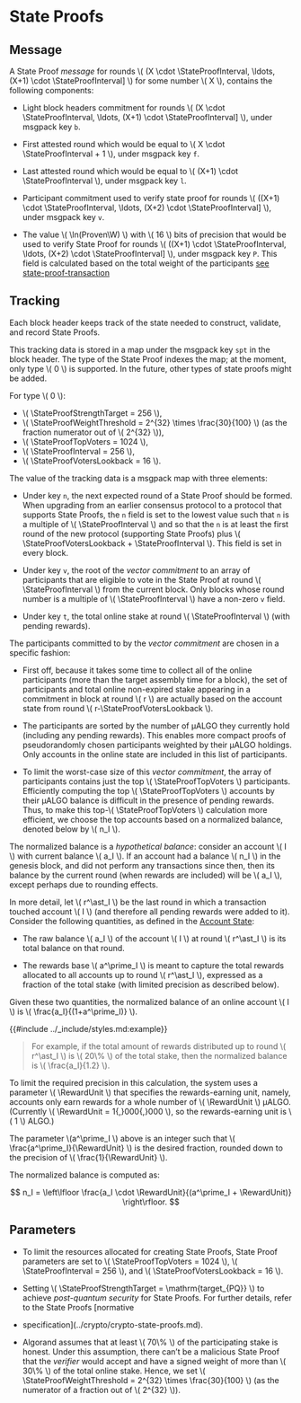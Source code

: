 $$
\newcommand \Proven {\mathrm{Proven}}
\newcommand \W {\mathrm{Weight}}
\newcommand \StateProof {\mathrm{SP}}
\newcommand \StateProofInterval {\delta_\StateProof}
\newcommand \StateProofVotersLookback {\delta_{\StateProof,b}}
\newcommand \StateProofTopVoters {N_\StateProof}
\newcommand \StateProofStrengthTarget {KQ_\StateProof}
\newcommand \StateProofWeightThreshold {f_\StateProof}
\newcommand \RewardUnit {U_r}
$$

# State Proofs

## Message

A State Proof _message_ for rounds
\\( (X \cdot \StateProofInterval, \ldots, (X+1) \cdot \StateProofInterval] \\)
for some number \\( X \\), contains the following components:

- Light block headers commitment for rounds
\\( (X \cdot \StateProofInterval, \ldots, (X+1) \cdot \StateProofInterval] \\),
under msgpack key `b`.

- First attested round which would be equal to \\( X \cdot \StateProofInterval + 1 \\),
under msgpack key `f`.

- Last attested round which would be equal to \\( (X+1) \cdot \StateProofInterval \\),
under msgpack key `l`.

- Participant commitment used to verify state proof for rounds
\\( ((X+1) \cdot \StateProofInterval, \ldots, (X+2) \cdot \StateProofInterval] \\),
under msgpack key `v`.

- The value \\( \ln(Proven\W) \\) with \\( 16 \\) bits of precision that would be
used to verify State Proof for rounds
\\( ((X+1) \cdot \StateProofInterval, \ldots, (X+2) \cdot \StateProofInterval] \\),
under msgpack key `P`. This field is calculated based on the total weight of the
participants [see state-proof-transaction](./ledger-txn-state-proof.md)

## Tracking

Each block header keeps track of the state needed to construct, validate, and record
State Proofs.

This tracking data is stored in a map under the msgpack key `spt` in the block header.
The type of the State Proof indexes the map; at the moment, only type \\( 0 \\)
is supported. In the future, other types of state proofs might be added.

For type \\( 0 \\):

- \\( \StateProofStrengthTarget = 256 \\),
- \\( \StateProofWeightThreshold = 2^{32} \times \frac{30}{100} \\) (as the fraction numerator out of \\( 2^{32} \\)),
- \\( \StateProofTopVoters = 1024 \\),
- \\( \StateProofInterval = 256 \\),
- \\( \StateProofVotersLookback = 16 \\).

The value of the tracking data is a msgpack map with three elements:

- Under key `n`, the next expected round of a State Proof should be formed. When
upgrading from an earlier consensus protocol to a protocol that supports State Proofs,
the `n` field is set to the lowest value such that `n` is a multiple of \\( \StateProofInterval \\)
and so that the `n` is at least the first round of the new protocol (supporting State Proofs)
plus \\( \StateProofVotersLookback + \StateProofInterval \\). This field is set in
every block.

- Under key `v`, the root of the _vector commitment_ to an array of participants
that are eligible to vote in the State Proof at round \\( \StateProofInterval \\)
from the current block. Only blocks whose round number is a multiple of \\( \StateProofInterval \\)
have a non-zero `v` field.

- Under key `t`, the total online stake at round \\( \StateProofInterval \\) (with
pending rewards).

The participants committed to by the _vector commitment_ are chosen in a specific
fashion:

- First off, because it takes some time to collect all of the online participants
(more than the target assembly time for a block), the set of participants and total
online non-expired stake appearing in a commitment in block at round \\( r \\) are
actually based on the account state from round \\( r-\StateProofVotersLookback \\).

- The participants are sorted by the number of μALGO they currently hold (including
any pending rewards). This enables more compact proofs of pseudorandomly chosen participants
weighted by their μALGO holdings. Only accounts in the online state are included
in this list of participants.

- To limit the worst-case size of this _vector commitment_, the array of participants
contains just the top \\( \StateProofTopVoters \\) participants. Efficiently computing
the top \\( \StateProofTopVoters \\) accounts by their μALGO balance is difficult
in the presence of pending rewards. Thus, to make this top-\\( \StateProofTopVoters \\)
calculation more efficient, we choose the top accounts based on a normalized balance,
denoted below by \\( n_I \\).

The normalized balance is a _hypothetical balance_: consider an account \\( I \\)
with current balance \\( a_I \\). If an account had a balance \\( n_I \\) in the
genesis block, and did not perform any transactions since then, then its balance
by the current round (when rewards are included) will be \\( a_I \\), except perhaps
due to rounding effects.

In more detail, let \\( r^\ast_I \\) be the last round in which a transaction touched
account \\( I \\) (and therefore all pending rewards were added to it). Consider
the following quantities, as defined in the [Account State](./ledger-account-state.md):

- The raw balance \\( a_I \\) of the account \\( I \\) at round \\( r^\ast_I \\)
is its total balance on that round.

- The rewards base \\( a^\prime_I \\) is meant to capture the total rewards allocated
to all accounts up to round \\( r^\ast_I \\), expressed as a fraction of the total
stake (with limited precision as described below).

Given these two quantities, the normalized balance of an online account \\( I \\)
is \\( \frac{a_I}{(1+a^\prime_I)} \\).

{{#include ../_include/styles.md:example}}
> For example, if the total amount of rewards distributed up to round \\( r^\ast_I \\)
> is \\( 20\\% \\) of the total stake, then the normalized balance is \\( \frac{a_I}{1.2} \\).

To limit the required precision in this calculation, the system uses a parameter
\\( \RewardUnit \\) that specifies the rewards-earning unit, namely, accounts only
earn rewards for a whole number of \\( \RewardUnit \\) μALGO. (Currently \\( \RewardUnit = 1{,}000{,}000 \\),
so the rewards-earning unit is \\( 1 \\) ALGO.)

The parameter \\(a^\prime_I \\) above is an integer such that \\( \frac{a^\prime_I}{\RewardUnit} \\)
is the desired fraction, rounded down to the precision of \\( \frac{1}{\RewardUnit} \\).

The normalized balance is computed as:

$$
n_I = \left\lfloor \frac{a_I \cdot \RewardUnit}{(a^\prime_I + \RewardUnit)} \right\rfloor.
$$

## Parameters

- To limit the resources allocated for creating State Proofs, State Proof parameters
are set to \\( \StateProofTopVoters = 1024 \\),  \\( \StateProofInterval = 256 \\),
and \\( \StateProofVotersLookback = 16 \\).

- Setting \\( \StateProofStrengthTarget = \mathrm{target_{PQ}} \\) to achieve _post-quantum
security_ for State Proofs. For further details, refer to the State Proofs [normative
- specification](../crypto/crypto-state-proofs.md).

- Algorand assumes that at least \\( 70\\% \\) of the participating stake is honest.
Under this assumption, there can’t be a malicious State Proof that the _verifier_
would accept and have a signed weight of more than \\( 30\\% \\) of the total online
stake. Hence, we set \\( \StateProofWeightThreshold = 2^{32} \times \frac{30}{100} \\)
(as the numerator of a fraction out of \\( 2^{32} \\)).
